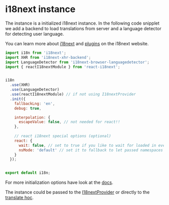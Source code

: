 # i18next instance

The instance is a initialized i18next instance. In the following code snipplet we add a backend to load translations from server and a language detector for detecting user language.

You can learn more about [i18next](http://i18next.com) and [plugins](https://www.i18next.com/plugins-and-utils.html#plugins) on the i18next website.

```js
import i18n from 'i18next';
import XHR from 'i18next-xhr-backend';
import LanguageDetector from 'i18next-browser-languagedetector';
import { reactI18nextModule } from 'react-i18next';


i18n
  .use(XHR)
  .use(LanguageDetector)
  .use(reactI18nextModule) // if not using I18nextProvider
  .init({
    fallbackLng: 'en',
    debug: true,

    interpolation: {
      escapeValue: false, // not needed for react!!
    },
    
    // react i18next special options (optional)
    react: {
      wait: false, // set to true if you like to wait for loaded in every translated hoc
      nsMode: 'default' // set it to fallback to let passed namespaces to translated hoc act as fallbacks
    }
  });


export default i18n;
```

For more initialization options have look at the [docs](https://www.i18next.com/configuration-options.html).

The instance could be passed to the [I18nextProvider](/components/i18nextprovider.md) or directly to the [translate hoc](/components/translate-hoc.md).